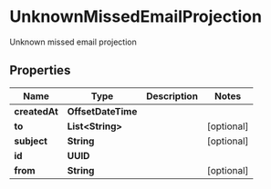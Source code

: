 

# UnknownMissedEmailProjection

Unknown missed email projection

## Properties

| Name | Type | Description | Notes |
|------------ | ------------- | ------------- | -------------|
|**createdAt** | **OffsetDateTime** |  |  |
|**to** | **List&lt;String&gt;** |  |  [optional] |
|**subject** | **String** |  |  [optional] |
|**id** | **UUID** |  |  |
|**from** | **String** |  |  [optional] |



